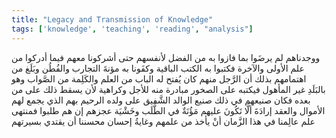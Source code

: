 ```yaml
---
title: "Legacy and Transmission of Knowledge"
tags: ['knowledge', 'teaching', 'reading', "analysis"]
---
```


 ووجدناهم لم يرضَوا بما فازوا به من الفضل لأنفسهم حتى أشركونا معهم فيما أدركوا من علم الأولى والآخرة فكتبوا به الكتب الباقية وكفَونا به مؤنةَ التجارب والفُطُن وبَلَغ من اهتمامهم بذلك أن الرَّجل منهم كان يُفتح له الباب من العلم والكَلِمة من الصَّواب وهو بالبَلَدِ غير المأهول فيكتبه على الصخور مبادرة منه للأجل وكراهية لأن يسقط ذلك على من بعده فكان صنيعهم في ذلك صنيع الوالد الشَّفيق على ولده الرحيم بهم الذي يجمع لهم الأموال والعقد إرادَةَ ألَّا تَكُونَ عليهم مَؤُنَةٌ في الطَّلَب وخَشْيَة عجزهم إن هم طلبوا فمنتهى علم عالِمنا في هذا الزَّمان أنْ يأخذ من علمهم وغايةُ إحسان محسننا أن يقتدي بسيرتهم
